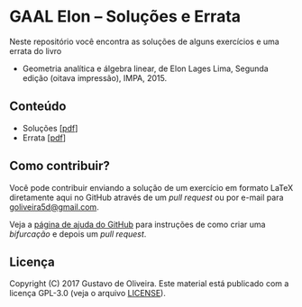 # GAAL Elon – Soluções e Errata

Neste repositório você encontra as soluções de alguns exercícios e uma errata do livro

* Geometria analítica e álgebra linear, de Elon Lages Lima, Segunda edição (oitava impressão), IMPA, 2015.

## Conteúdo

* Soluções [[pdf](soluções-gaal-elon.pdf)]
* Errata [[pdf](errata-gaal-elon.pdf)]

## Como contribuir?

Você pode contribuir enviando a solução de um exercício em formato LaTeX diretamente aqui no GitHub através de um _pull request_ ou por e-mail para goliveira5d@gmail.com.

Veja a [página de ajuda do GitHub][1] para instruções de como criar uma _bifurcação_ e depois um _pull request_.

## Licença

Copyright (C) 2017 Gustavo de Oliveira.
Este material está publicado com a licença GPL-3.0 (veja o arquivo [LICENSE][2]).

[1]: https://help.github.com/pt/github/collaborating-with-issues-and-pull-requests
[2]: LICENSE
